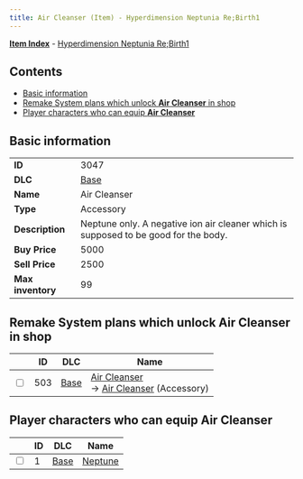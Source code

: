 ```yaml
---
title: Air Cleanser (Item) - Hyperdimension Neptunia Re;Birth1
---
```


[**Item Index**](/neptunia/rb1/item/index.html) - [Hyperdimension Neptunia Re;Birth1](/neptunia/rb1)

## Contents

- [Basic information](#basic-information)
- [Remake System plans which unlock **Air Cleanser** in shop](#remake-system-plans-which-unlock-air-cleanser-in-shop)
- [Player characters who can equip **Air Cleanser**](#player-characters-who-can-equip-air-cleanser)

## Basic information

|   |   |
| -- | -- |
| **ID** | 3047 |
| **DLC** | [Base](/neptunia/rb1/dlc/1-base.html) |
| **Name** | Air Cleanser |
| **Type** | Accessory |
| **Description** | Neptune only. A negative ion air cleaner which is supposed to be good for the body. |
| **Buy Price** | 5000 |
| **Sell Price** | 2500 |
| **Max inventory** | 99 |


## Remake System plans which unlock **Air Cleanser** in shop

|    | ID | DLC | Name |
| -- | -- | --- | ---- |
| <input type="checkbox" id="rb1-remake-1-503" class="trackbox" /> | 503 | [Base](/neptunia/rb1/dlc/1-base.html) | [Air Cleanser](/neptunia/rb1/remake/1-503-air-cleanser.html)<br /> → [Air Cleanser](/neptunia/rb1/item/1-3047-air-cleanser.html) (Accessory) |


## Player characters who can equip **Air Cleanser**

|    | ID | DLC | Name |
| -- | -- | --- | ---- |
| <input type="checkbox" id="rb1-player-1-1" class="trackbox" /> | 1 | [Base](/neptunia/rb1/dlc/1-base.html) | [Neptune](/neptunia/rb1/player/1-1-neptune.html) |
